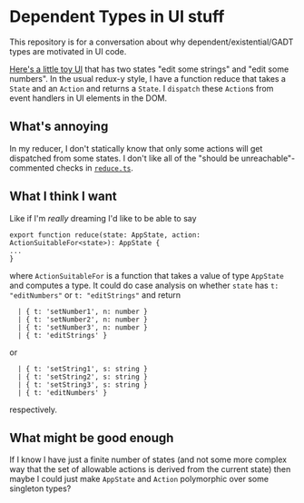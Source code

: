 Dependent Types in UI stuff
===========================

This repository is for a conversation about why dependent/existential/GADT types are motivated in UI code.

<a href="https://jcreedcmu.github.io/deptypes-example/">Here's a little toy UI</a> that has two states "edit some strings" and "edit some numbers". In the usual redux-y style, I have a function reduce that takes a `State` and an `Action` and returns a `State`. I `dispatch` these `Action`s from event handlers in UI elements in the DOM.

What's annoying
---------------

In my reducer, I don't statically know that only some actions will get dispatched from some states. I don't like all of the "should be unreachable"-commented checks in [`reduce.ts`](https://github.com/jcreedcmu/deptypes-example/blob/main/src/reduce.ts).

What I think I want
-------------------

Like if I'm *really* dreaming I'd like to be able to say
```
export function reduce(state: AppState, action: ActionSuitableFor<state>): AppState {
...
}
```
where `ActionSuitableFor` is a function that takes a value of type `AppState` and computes a type. It could do case analysis on whether `state` has `t: "editNumbers"` or `t: "editStrings"` and return
```
  | { t: 'setNumber1', n: number }
  | { t: 'setNumber2', n: number }
  | { t: 'setNumber3', n: number }
  | { t: 'editStrings' }
```
or
```
  | { t: 'setString1', s: string }
  | { t: 'setString2', s: string }
  | { t: 'setString3', s: string }
  | { t: 'editNumbers' }
```
respectively.

What might be good enough
-------------------------

If I know I have just a finite number of states (and not some more
complex way that the set of allowable actions is derived from the
current state) then maybe I could just make `AppState` and
`Action` polymorphic over some singleton types?
